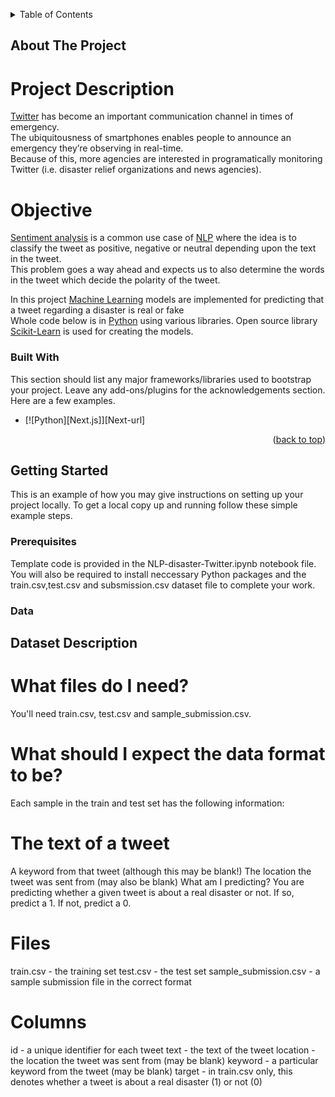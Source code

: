 <!-- Improved compatibility of back to top link: See: https://github.com/othneildrew/Best-README-Template/pull/73 -->
<a name="readme-top"></a>

<!-- TABLE OF CONTENTS -->
<details>
  <summary>Table of Contents</summary>
  <ol>
    <li>
      <a href="#about-the-project">About The Project</a>
      <ul>
        <li><a href="#built-with">Built With</a></li>
      </ul>
       <ul>
        <li><a href="#built-with">Data</a></li>
      </ul>
    </li>
   

  </ol>
</details>



<!-- ABOUT THE PROJECT -->
## About The Project

# Project Description

[Twitter](https://twitter.com/?lang=en) has become an important communication channel in times of emergency.   
The ubiquitousness of smartphones enables people to announce an emergency they’re observing in real-time.    
Because of this, more agencies are interested in programatically monitoring Twitter (i.e. disaster relief organizations and news agencies).

# Objective     

[Sentiment analysis](https://en.wikipedia.org/wiki/Sentiment_analysis) is a common use case of [NLP](https://machinelearningmastery.com/natural-language-processing/) where the idea is to classify the tweet as positive, negative or neutral depending upon the text in the tweet.     
This problem goes a way ahead and expects us to also determine the words in the tweet which decide the polarity of the tweet.

In this project [Machine Learning](https://www.geeksforgeeks.org/machine-learning/) models are implemented for predicting that a tweet regarding a disaster is real or fake    
Whole code below is in [Python](https://www.python.org/) using various libraries. Open source library [Scikit-Learn](https://scikit-learn.org/) is used for creating the models.


### Built With

This section should list any major frameworks/libraries used to bootstrap your project. Leave any add-ons/plugins for the acknowledgements section. Here are a few examples.

* [![Python][Next.js]][Next-url]


<p align="right">(<a href="#readme-top">back to top</a>)</p>



<!-- GETTING STARTED -->
## Getting Started

This is an example of how you may give instructions on setting up your project locally.
To get a local copy up and running follow these simple example steps.

### Prerequisites

Template code is provided in the NLP-disaster-Twitter.ipynb notebook file. You will also be required to install neccessary Python packages and the train.csv,test.csv and subsmission.csv dataset file to complete your work. 


### Data

## Dataset Description
# What files do I need?
You'll need train.csv, test.csv and sample_submission.csv.

# What should I expect the data format to be?
Each sample in the train and test set has the following information:

# The text of a tweet
A keyword from that tweet (although this may be blank!)
The location the tweet was sent from (may also be blank)
What am I predicting?
You are predicting whether a given tweet is about a real disaster or not. If so, predict a 1. If not, predict a 0.

# Files
train.csv - the training set
test.csv - the test set
sample_submission.csv - a sample submission file in the correct format
# Columns
id - a unique identifier for each tweet
text - the text of the tweet
location - the location the tweet was sent from (may be blank)
keyword - a particular keyword from the tweet (may be blank)
target - in train.csv only, this denotes whether a tweet is about a real disaster (1) or not (0)


















